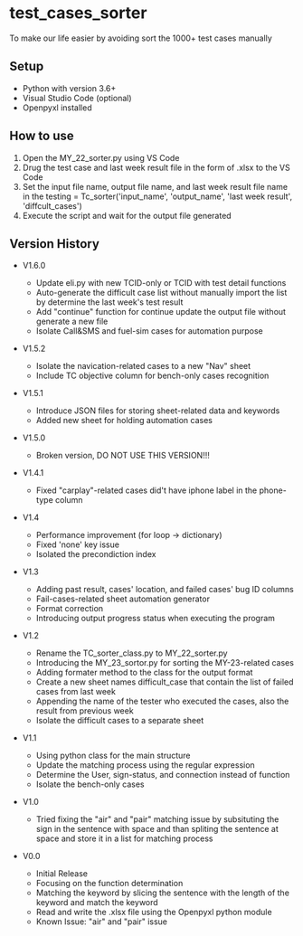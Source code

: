 # test_cases_sorter

To make our life easier by avoiding sort the 1000+ test cases manually

## Setup
* Python with version 3.6+
* Visual Studio Code (optional)
* Openpyxl installed

## How to use
1. Open the MY_22_sorter.py using VS Code
2. Drug the test case and last week result file in the form of .xlsx to the VS Code
3. Set the input file name, output file name, and last week result file name in the testing = Tc_sorter('input_name', 'output_name', 'last week result', 'diffcult_cases')
4. Execute the script and wait for the output file generated

## Version History
* V1.6.0
    * Update eli.py with new TCID-only or TCID with test detail functions
    * Auto-generate the difficult case list without manually import the list by determine the last week's test result
    * Add "continue" function for continue update the output file without generate a new file
    * Isolate Call&SMS and fuel-sim cases for automation purpose

* V1.5.2
    * Isolate the navication-related cases to a new "Nav" sheet
    * Include TC objective column for bench-only cases recognition

* V1.5.1
    * Introduce JSON files for storing sheet-related data and keywords
    * Added new sheet for holding automation cases 

* V1.5.0
    * Broken version, DO NOT USE THIS VERSION!!!

* V1.4.1
    * Fixed "carplay"-related cases did't have iphone label in the phone-type column

* V1.4
    * Performance improvement (for loop -> dictionary)
    * Fixed 'none' key issue
    * Isolated the precondiction index

* V1.3
    * Adding past result, cases' location, and failed cases' bug ID columns
    * Fail-cases-related sheet automation generator
    * Format correction
    * Introducing output progress status when executing the program

* V1.2
    * Rename the TC_sorter_class.py to MY_22_sorter.py
    * Introducing the MY_23_sortor.py for sorting the MY-23-related cases
    * Adding formater method to the class for the output format
    * Create a new sheet names difficult_case that contain the list of failed cases from last week
    * Appending the name of the tester who executed the cases, also the result from previous week
    * Isolate the difficult cases to a separate sheet

* V1.1
    * Using python class for the main structure
    * Update the matching process using the regular expression
    * Determine the User, sign-status, and connection instead of function
    * Isolate the bench-only cases

* V1.0
    * Tried fixing the "air" and "pair" matching issue by subsituting the sign in the sentence with space and than spliting the sentence at space and store it in a list for matching process

* V0.0
    * Initial Release
    * Focusing on the function determination
    * Matching the keyword by slicing the sentence with the length of the keyword and match the keyword
    * Read and write the .xlsx file using the Openpyxl python module
    * Known Issue: "air" and "pair" issue